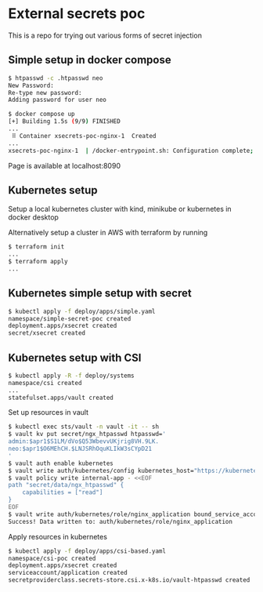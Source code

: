 # External secrets poc

This is a repo for trying out various forms of secret injection

## Simple setup in docker compose

```sh
$ htpasswd -c .htpasswd neo
New Password:
Re-type new password:
Adding password for user neo
```

```sh
$ docker compose up
[+] Building 1.5s (9/9) FINISHED
...
 ⠿ Container xsecrets-poc-nginx-1  Created                                                                                                                                  0.0s
...
xsecrets-poc-nginx-1  | /docker-entrypoint.sh: Configuration complete; ready for start up
```

Page is available at localhost:8090

## Kubernetes setup

Setup a local kubernetes cluster with kind, minikube or kubernetes in docker desktop

Alternatively setup a cluster in AWS with terraform by running

```sh
$ terraform init
...
$ terraform apply
...
```

## Kubernetes simple setup with secret

```sh
$ kubectl apply -f deploy/apps/simple.yaml
namespace/simple-secret-poc created
deployment.apps/xsecret created
secret/xsecret created
```

## Kubernetes setup with CSI

```sh
$ kubectl apply -R -f deploy/systems
namespace/csi created
...
statefulset.apps/vault created
```

Set up resources in vault

```sh
$ kubectl exec sts/vault -n vault -it -- sh
$ vault kv put secret/ngx_htpasswd htpasswd='
admin:$apr1$S1LM/dVo$Q53WbevvUKjrig8VH.9LK.
neo:$apr1$O6MEhCH.$LNJSRhOquKLIkW3sCYpD21
'
$ vault auth enable kubernetes
$ vault write auth/kubernetes/config kubernetes_host="https://kubernetes.default:443"
$ vault policy write internal-app - <<EOF
path "secret/data/ngx_htpasswd" {
    capabilities = ["read"]
}
EOF
$ vault write auth/kubernetes/role/nginx_application bound_service_account_names=application bound_service_account_namespaces=csi-poc policies=internal-app ttl=20m
Success! Data written to: auth/kubernetes/role/nginx_application
```

Apply resources in kubernetes

```sh
$ kubectl apply -f deploy/apps/csi-based.yaml
namespace/csi-poc created
deployment.apps/xsecret created
serviceaccount/application created
secretproviderclass.secrets-store.csi.x-k8s.io/vault-htpasswd created
```
